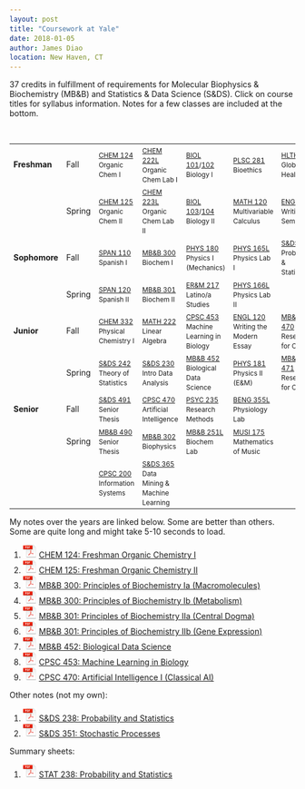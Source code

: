 ```yaml
---
layout: post
title: "Coursework at Yale"
date: 2018-01-05
author: James Diao
location: New Haven, CT
---
```


37 credits in fulfillment of requirements for Molecular Biophysics & Biochemistry (MB&B) and Statistics & Data Science (S&DS). Click on course titles for syllabus information. Notes for a few classes are included at the bottom.  

<br /> 

<table class="table table-striped">
<tbody>
<tr class="odd">
<td align="left"><b>Freshman</b></td>
<td align="left">Fall</td>
<td align="left"><small><a href="/PDF/Syllabi/CHEM124.pdf">CHEM 124</a> Organic <br>Chem I</small></td>
<td align="left"><small><a href="/PDF/Syllabi/CHEM222L.pdf">CHEM 222L</a> Organic <br>Chem Lab I</small></td>
<td align="left"><small><a href="/PDF/Syllabi/BIOL101.pdf">BIOL 101</a>/<a href="/PDF/Syllabi/BIOL102.pdf">102</a> Biology I</small></td>
<td align="left"><small><a href="/PDF/Syllabi/PLSC281.pdf">PLSC 281</a> Bioethics</small></td>
<td align="left"><small><a href="/PDF/Syllabi/HLTH230.pdf">HLTH 230</a> Global Health</small></td>
</tr>
<tr class="even">
<td align="left"></td>
<td align="left">Spring</td>
<td align="left"><small><a href="/PDF/Syllabi/CHEM125.pdf">CHEM 125</a> Organic <br>Chem II</small></td>
<td align="left"><small><a href="/PDF/Syllabi/CHEM223L.pdf">CHEM 223L</a> Organic <br>Chem Lab II</small></td>
<td align="left"><small><a href="/PDF/Syllabi/BIOL103.pdf">BIOL 103</a>/<a href="/PDF/Syllabi/BIOL104.pdf">104</a> Biology II</small></td>
<td align="left"><small><a href="/PDF/Syllabi/MATH120.pdf">MATH 120</a> Multivariable Calculus</small></td>
<td align="left"><small><a href="/PDF/Syllabi/ENGL114.pdf">ENGL 114</a> Writing Seminar</small></td>
</tr>
<tr class="odd">
<td align="left"><b>Sophomore</b></td>
<td align="left">Fall</td>
<td align="left"><small><a href="/PDF/Syllabi/SPAN110.pdf">SPAN 110</a> Spanish I</small></td>
<td align="left"><small><a href="/PDF/Syllabi/MBB300.pdf">MB&amp;B 300</a> Biochem I</small></td>
<td align="left"><small><a href="/PDF/Syllabi/PHYS180.pdf">PHYS 180</a> Physics I (Mechanics)</small></td>
<td align="left"><small><a href="/PDF/Syllabi/PHYS165L.pdf">PHYS 165L</a> Physics Lab I</small></td>
<td align="left"><small><a href="/PDF/Syllabi/SDS238.pdf">S&amp;DS 238</a> Probability &amp; Statistics</small></td>
</tr>
<tr class="even">
<td align="left"></td>
<td align="left">Spring</td>
<td align="left"><small><a href="/PDF/Syllabi/SPAN120.pdf">SPAN 120</a> Spanish II</small></td>
<td align="left"><small><a href="/PDF/Syllabi/MBB301.pdf">MB&amp;B 301</a> Biochem II</small></td>
<td align="left"><small><a href="/PDF/Syllabi/ERM217.pdf">ER&amp;M 217</a> Latino/a Studies</small></td>
<td align="left"><small><a href="/PDF/Syllabi/PHYS166L.pdf">PHYS 166L</a> Physics Lab II</small></td>
<td align="left"><small></small></td>
</tr>
<tr class="odd">
<td align="left"><b>Junior</b></td>
<td align="left">Fall</td>
<td align="left"><small><a href="/PDF/Syllabi/CHEM332.pdf">CHEM 332</a> Physical Chemistry I</small></td>
<td align="left"><small><a href="/PDF/Syllabi/MATH222.pdf">MATH 222</a> Linear<br> Algebra</small></td>
<td align="left"><small><a href="/PDF/Syllabi/CPSC453.pdf">CPSC 453</a> Machine Learning in Biology</small></td>
<td align="left"><small><a href="/PDF/Syllabi/ENGL120.pdf">ENGL 120</a> Writing the Modern Essay</small></td>
<td align="left"><small><a href="/PDF/Syllabi/MBB470.pdf">MB&amp;B 470</a> Research <br>for Credit</small></td>
</tr>
<tr class="even">
<td align="left"></td>
<td align="left">Spring</td>
<td align="left"><small><a href="/PDF/Syllabi/SDS242.pdf">S&amp;DS 242</a> Theory of Statistics</small></td>
<td align="left"><small><a href="/PDF/Syllabi/SDS230.pdf">S&amp;DS 230</a> <br>Intro Data Analysis</small></td>
<td align="left"><small><a href="/PDF/Syllabi/MBB452.pdf">MB&amp;B 452</a> Biological Data Science</small></td>
<td align="left"><small><a href="/PDF/Syllabi/PHYS181.pdf">PHYS 181</a> Physics II<br>  (E&M)</small></td>
<td align="left"><small><a href="/PDF/Syllabi/MBB470.pdf">MB&amp;B 471</a> Research <br>for Credit</small></td>
</tr>
<tr class="odd">
<td align="left"><b>Senior</b></td>
<td align="left">Fall</td>
<td align="left"><small><a href="/PDF/Syllabi/SDS491.pdf">S&amp;DS 491</a> Senior Thesis</small></td>
<td align="left"><small><a href="/PDF/Syllabi/CPSC470.pdf">CPSC 470</a> Artificial Intelligence</small></td>
<td align="left"><small><a href="/PDF/Syllabi/PSYC235.pdf">PSYC 235</a> Research Methods</small></td>
<td align="left"><small><a href="/PDF/Syllabi/BENG355L.pdf">BENG 355L</a> Physiology Lab</small></td>
<td align="left"><small></small></td>
</tr>
<tr class="even">
<td align="left"></td>
<td align="left">Spring</td>
<td align="left"><small><a href="/PDF/Syllabi/MBB490.pdf">MB&amp;B 490</a> Senior Thesis</small></td>
<td align="left"><small><a href="/PDF/Syllabi/MBB302.pdf">MB&amp;B 302</a> Biophysics</small></td>
<td align="left"><small><a href="/PDF/Syllabi/MBB251L.pdf">MB&B 251L</a> Biochem Lab</small></td>
<td align="left"><small><a href="/PDF/Syllabi/MUSI175.pdf">MUSI 175</a> Mathematics of Music</small></td>
</tr>
<tr class="even">
<td align="left"><small></small></td>
<td align="left"><small></small></td>
<td align="left"><small><a href="/PDF/Syllabi/CPSC200.html">CPSC 200</a> Information Systems</small></td>
<td align="left"><small><a href="/PDF/Syllabi/SDS365.pdf">S&amp;DS 365</a> <br>Data Mining & Machine Learning</small></td>
<td align="left"><small></small></td>
<td align="left"><small></small></td>
<td align="left"><small></small></td>
</tr>


</tbody>
</table>

My notes over the years are linked below. Some are better than others. Some are quite long and might take 5-10 seconds to load.  
1. ![PDF Icon](/img/pdf-icon-sm.png) [CHEM 124: Freshman Organic Chemistry I](/PDF/Course_Notes/CHEM124.pdf)   
2. ![PDF Icon](/img/pdf-icon-sm.png) [CHEM 125: Freshman Organic Chemistry II](/PDF/Course_Notes/CHEM125.pdf)  
3. ![PDF Icon](/img/pdf-icon-sm.png) [MB&B 300: Principles of Biochemistry Ia (Macromolecules)](/PDF/Course_Notes/MBB300a.pdf)  
4. ![PDF Icon](/img/pdf-icon-sm.png) [MB&B 300: Principles of Biochemistry Ib (Metabolism)](/PDF/Course_Notes/MBB300b.pdf)  
5. ![PDF Icon](/img/pdf-icon-sm.png) [MB&B 301: Principles of Biochemistry IIa (Central Dogma)](/PDF/Course_Notes/MBB301a.pdf)  
6. ![PDF Icon](/img/pdf-icon-sm.png) [MB&B 301: Principles of Biochemistry IIb (Gene Expression)](/PDF/Course_Notes/MBB301b.pdf)  
7. ![PDF Icon](/img/pdf-icon-sm.png) [MB&B 452: Biological Data Science](/PDF/Course_Notes/MBB452.pdf) 
8. ![PDF Icon](/img/pdf-icon-sm.png) [CPSC 453: Machine Learning in Biology](/PDF/Course_Notes/CPSC453.pdf) 
9. ![PDF Icon](/img/pdf-icon-sm.png) [CPSC 470: Artificial Intelligence I (Classical AI)](/PDF/Course_Notes/CPSC470.pdf) 

Other notes (not my own):  
1. ![PDF Icon](/img/pdf-icon-sm.png) [S&DS 238: Probability and Statistics](/PDF/Course_Notes/STAT238.pdf)  
2. ![PDF Icon](/img/pdf-icon-sm.png) [S&DS 351: Stochastic Processes](/PDF/Course_Notes/S&DS351.pdf)  

Summary sheets:  
1. ![PDF Icon](/img/pdf-icon-sm.png) [STAT 238: Probability and Statistics](/PDF/Course_Notes/STAT238_NoteSheet.pdf)  

